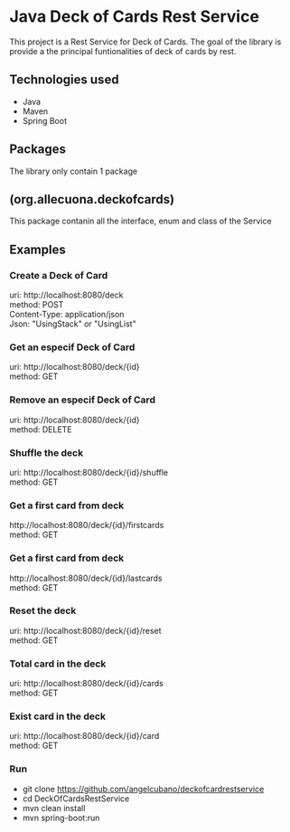 Java Deck of Cards Rest Service
===============================
This project is a Rest Service for Deck of Cards. The goal of the library is provide a the principal funtionalities of deck of cards by rest.


## Technologies used
* Java
* Maven
* Spring Boot

## Packages
The library only contain 1 package

## (org.allecuona.deckofcards)
This package contanin all the interface, enum and class of the Service

## Examples

### Create a Deck of Card
uri: http://localhost:8080/deck  
method: POST  
Content-Type: application/json  
Json: "UsingStack" or "UsingList"

### Get an especif Deck of Card
uri: http://localhost:8080/deck/{id}  
method: GET

### Remove an especif Deck of Card
uri: http://localhost:8080/deck/{id}  
method: DELETE

### Shuffle the deck
uri: http://localhost:8080/deck/{id}/shuffle  
method: GET

### Get a first card from deck
http://localhost:8080/deck/{id}/firstcards  
method: GET

### Get a first card from deck
http://localhost:8080/deck/{id}/lastcards  
method: GET

### Reset the deck
uri: http://localhost:8080/deck/{id}/reset  
method: GET

### Total card in the deck
uri: http://localhost:8080/deck/{id}/cards  
method: GET

### Exist card in the deck
uri: http://localhost:8080/deck/{id}/card  
method: GET

### Run
* git clone https://github.com/angelcubano/deckofcardrestservice
* cd DeckOfCardsRestService
* mvn clean install
* mvn spring-boot:run
